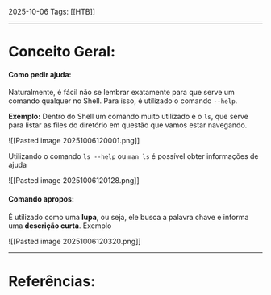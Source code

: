 2025-10-06
Tags: [[HTB]]

----
# Conceito Geral:

#### **Como pedir ajuda:**

Naturalmente, é fácil não se lembrar exatamente para que serve um comando qualquer no Shell. Para isso, é utilizado o comando ``--help``.

**Exemplo:** Dentro do Shell um comando muito utilizado é o ``ls``, que serve para listar as files do diretório em questão que vamos estar navegando.

![[Pasted image 20251006120001.png]]

Utilizando o comando ``ls --help`` ou ``man ls`` é possível obter informações de ajuda

![[Pasted image 20251006120128.png]]

#### **Comando apropos:**

É utilizado como uma **lupa**, ou seja, ele busca a palavra chave e informa uma **descrição curta**. Exemplo

![[Pasted image 20251006120320.png]]


-----
# Referências:

